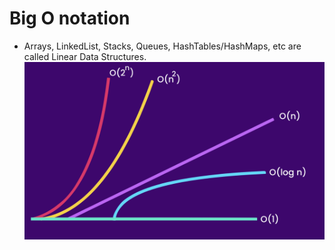 # Big O notation

- Arrays, LinkedList, Stacks, Queues, HashTables/HashMaps, etc are called Linear Data Structures.
  ![Big O](./img.png)

